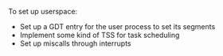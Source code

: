 To set up userspace:

- Set up a GDT entry for the user process to set its segments
- Implement some kind of TSS for task scheduling
- Set up miscalls through interrupts 



